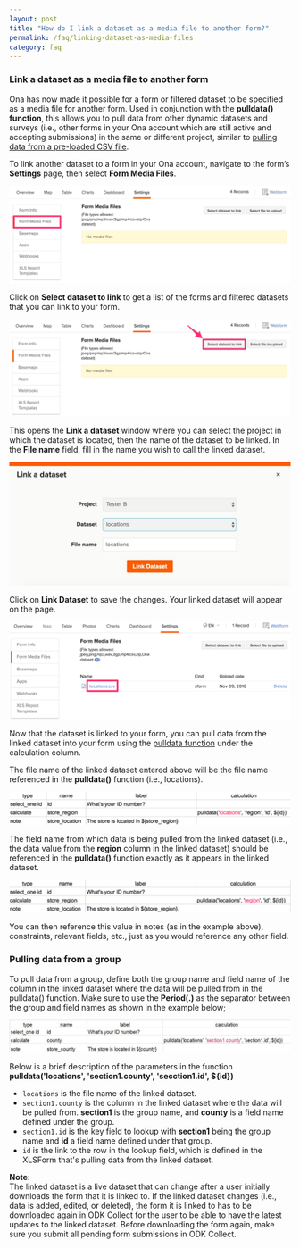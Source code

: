 ```yaml
---
layout: post
title: "How do I link a dataset as a media file to another form?"
permalink: /faq/linking-dataset-as-media-files
category: faq
---
```


### Link a dataset as a media file to another form

Ona has now made it possible for a form or filtered dataset to be specified as a media file for another form. Used in conjunction with the **pulldata() function**, this allows you to pull data from other dynamic datasets and surveys (i.e., other forms in your Ona account which are still active and accepting submissions) in the same or different project, similar to [pulling data from a pre-loaded CSV file](http://xlsform.org/#how-to-pull-data-from-csv).

To link another dataset to a form in your Ona account, navigate to the form’s **Settings** page, then select **Form Media Files**.

![](/content/screenshots/faq/linking-dataset-as-media-files_01.png)

Click on **Select dataset to link** to get a list of the forms and filtered datasets that you can link to your form.

![](/content/screenshots/faq/linking-dataset-as-media-files_02.png)

This opens the **Link a dataset** window where you can select the project in which the dataset is located, then the name of the dataset to be linked. In the **File name** field, fill in the name you wish to call the linked dataset. 


![](/content/screenshots/faq/linking-dataset-as-media-files_03.png)


Click on **Link Dataset** to save the changes. Your linked dataset will appear on the page.


![](/content/screenshots/faq/linking-dataset-as-media-files_04.png)

Now that the dataset is linked to your form, you can pull data from the linked dataset into your form using the [pulldata function](http://xlsform.org/#how-to-pull-data-from-csv) under the calculation column.

The file name of the linked dataset entered above will be the file name referenced in the **pulldata()** function (i.e., locations).

![](/content/screenshots/faq/linking-dataset-as-media-files_05.png)

The field name from which data is being pulled from the linked dataset (i.e., the data value from the **region** column in the linked dataset) should be referenced in the **pulldata()** function exactly as it appears in the linked dataset.

![](/content/screenshots/faq/linking-dataset-as-media-files_06.png)

You can then reference this value in notes (as in the example above), constraints, relevant fields, etc., just as you would reference any other field.

### Pulling data from a group

To pull data from a group, define both the group name and field name of the column in the linked dataset where the data will be pulled from in the pulldata() function. Make sure to use the **Period(.)** as the separator between the group and field names as shown in the example below; 

![](/content/screenshots/faq/linking-dataset-as-media-files-07.png)

Below is a brief description of the parameters in the function **pulldata('locations', 'section1.county', 'secction1.id', ${id})** 

* `locations` is the file name of the linked dataset.
* `section1.county` is the column in the linked dataset where the data will be pulled from. **section1** is the group name, and **county** is a field name defined under the group.
* `section1.id` is the key field to lookup with **section1** being the group name and **id** a field name defined under that group.
* `id` is the link to the row in the lookup field, which is defined in the XLSForm that's pulling data from the linked dataset.

>
**Note:** <br/> The linked dataset is a live dataset that can change after a user initially downloads the form that it is linked to. If the linked dataset changes (i.e., data is added, edited, or deleted), the form it is linked to has to be downloaded again in ODK Collect for the user to be able to have the latest updates to the linked dataset. Before downloading the form again, make sure you submit all pending form submissions in ODK Collect.


